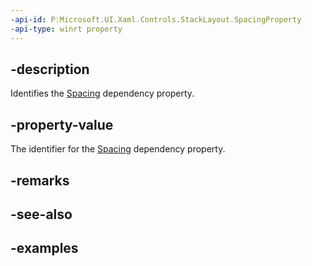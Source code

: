```yaml
---
-api-id: P:Microsoft.UI.Xaml.Controls.StackLayout.SpacingProperty
-api-type: winrt property
---
```


## -description

Identifies the [Spacing](stacklayout_spacing.md) dependency property.

## -property-value

The identifier for the [Spacing](stacklayout_spacing.md) dependency property.

## -remarks

## -see-also

## -examples

